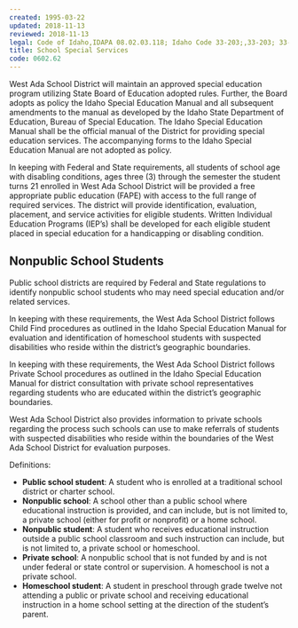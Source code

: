 ```yaml
---
created: 1995-03-22
updated: 2018-11-13
reviewed: 2018-11-13
legal: Code of Idaho,IDAPA 08.02.03.118; Idaho Code 33-203;,33-203; 33-203(9) Idaho Special Education,Manual, Chapter 9
title: School Special Services
code: 0602.62
---
```



West Ada School District will maintain an approved special education program utilizing State Board of Education adopted rules. Further, the Board adopts as policy the Idaho Special Education Manual and all subsequent amendments to the manual as developed by the Idaho State Department of Education, Bureau of Special Education. The Idaho Special Education Manual shall be the official manual of the District for providing special education services. The accompanying forms to the Idaho Special Education Manual are not adopted as policy.

In keeping with Federal and State requirements, all students of school age with disabling conditions, ages three (3) through the semester the student turns 21 enrolled in West Ada School District will be provided a free appropriate public education (FAPE) with access to the full range of required services. The district will provide identification, evaluation, placement, and service activities for eligible students. Written Individual Education Programs (IEP’s) shall be developed for each eligible student placed in special education for a handicapping or disabling condition.

## Nonpublic School Students

Public school districts are required by Federal and State regulations to identify nonpublic school students who may need special education and/or related services.

In keeping with these requirements, the West Ada School District follows Child Find procedures as outlined in the Idaho Special Education Manual for evaluation and identification of homeschool students with suspected disabilities who reside within the district’s geographic boundaries.

In keeping with these requirements, the West Ada School District follows Private School procedures as outlined in the Idaho Special Education Manual for district consultation with private school representatives regarding students who are educated within the district’s geographic boundaries.

West Ada School District also provides information to private schools regarding the process such schools can use to make referrals of students with suspected disabilities who reside within the boundaries of the West Ada School District for evaluation purposes.

Definitions:
- **Public school student**: A student who is enrolled at a traditional school district or charter school.
- **Nonpublic school**: A school other than a public school where educational instruction is provided, and can include, but is not limited to, a private school (either for profit or nonprofit) or a home school.
- **Nonpublic student**: A student who receives educational instruction outside a public school classroom and such instruction can include, but is not limited to, a private school or homeschool.
- **Private school**: A nonpublic school that is not funded by and is not under federal or state control or supervision. A homeschool is not a private school.
- **Homeschool student**: A student in preschool through grade twelve not attending a public or private school and receiving educational instruction in a home school setting at the direction of the student’s parent.

